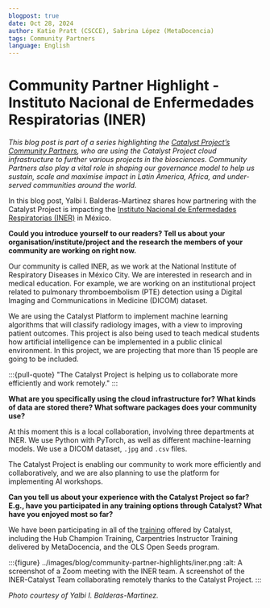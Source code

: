 ```yaml
---
blogpost: true
date: Oct 28, 2024
author: Katie Pratt (CSCCE), Sabrina López (MetaDocencia)
tags: Community Partners
language: English
---
```


# Community Partner Highlight - Instituto Nacional de Enfermedades Respiratorias (INER)

*This blog post is part of a series highlighting the [Catalyst Project’s Community Partners](../current-community-partners.md), who are using the Catalyst Project cloud infrastructure to further various projects in the biosciences. Community Partners also play a vital role in shaping our governance model to help us sustain, scale and maximise impact in Latin America, Africa, and under-served communities around the world.*

In this blog post, Yalbi I. Balderas-Martinez shares how partnering with the Catalyst Project is impacting the [Instituto Nacional de Enfermedades Respiratorias (INER)](http://iner.gob.mx) in México.

**Could you introduce yourself to our readers? Tell us about your organisation/institute/project and the research the members of your community are working on right now.**

Our community is called INER, as we work at the National Institute of Respiratory Diseases in México City. We are interested in research and in medical education. For example, we are working on an institutional project related to pulmonary thromboembolism (PTE) detection using a Digital Imaging and Communications in Medicine (DICOM) dataset. 

We are using the Catalyst Platform to implement machine learning algorithms that will classify radiology images, with a view to improving patient outcomes. This project is also being used to teach medical students how artificial intelligence can be implemented in a public clinical environment. In this project, we are projecting that more than 15 people are going to be included. 

:::{pull-quote}
"The Catalyst Project is helping us to collaborate more efficiently and work remotely."
:::

**What are you specifically using the cloud infrastructure for? What kinds of data are stored there? What software packages does your community use?**

At this moment this is a local collaboration, involving three departments at INER. We use Python with PyTorch, as well as different machine-learning models. We use a DICOM dataset, `.jpg` and `.csv` files.

The Catalyst Project is enabling our community to work more efficiently and collaboratively, and we are also planning to use the platform for implementing AI workshops.

**Can you tell us about your experience with the Catalyst Project so far? E.g., have you participated in any training options through Catalyst? What have you enjoyed most so far?**

We have been participating in all of the [training](../training.md) offered by Catalyst, including the Hub Champion Training, Carpentries Instructor Training delivered by MetaDocencia, and the OLS Open Seeds program.

:::{figure} ../images/blog/community-partner-highlights/iner.png
:alt: A screenshot of a Zoom meeting with the INER team.
A screenshot of the INER-Catalyst Team collaborating remotely thanks to the Catalyst Project.
:::

*Photo courtesy of Yalbi I. Balderas-Martinez.*
